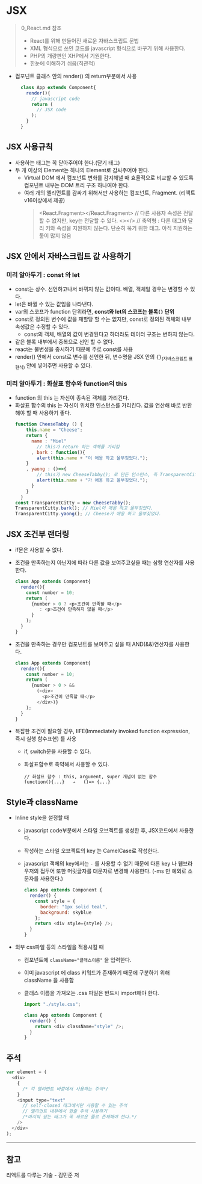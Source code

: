 # JSX

> 0_React.md 참조
>
> - React를 위해 만들어진 새로운 자바스크립트 문법
> - XML 형식으로 쓰인 코드를 javascript 형식으로 바꾸기 위해 사용한다.
> - PHP의 개량판인 XHP에서 기원한다.
> - 한눈에 이해하기 쉬움(직관적)

- 컴포넌트 클래스 안의 render() 의 return부분에서 사용
  ```javascript
    class App extends Component{
      render(){
        // javascript code
        return (
          // JSX code
        );
      }
    }
  ```

## JSX 사용규칙

- 사용하는 태그는 꼭 닫아주어야 한다.(닫기 태그)
- 두 개 이상의 Element는 하나의 Element로 감싸주어야 한다.
  - Virtual DOM 에서 컴포넌트 변화를 감지해낼 때 효율적으로 비교할 수 있도록 컴포넌트 내부는 DOM 트리 구조 하나여야 한다.
  - 여러 개의 엘리먼트를 감싸기 위해서만 사용하는 컴포넌트, Fragment. (리액트 v16이상에서 제공)
    > <React.Fragment></React.Fragment>
    > <Fragment></Fragment> // 다른 사용자 속성은 전달할 수 없지만, key는 전달할 수 있다.
    > <></> // 축약형 : 다른 태그와 달리 키와 속성을 지원하지 않는다. 단순히 묶기 위한 태그. 아직 지원하는 툴이 많지 않음

## JSX 안에서 자바스크립트 값 사용하기

### 미리 알아두기 : const 와 let
  - const는 상수. 선언하고나서 바뀌지 않는 값이다. 배열, 객체일 경우는 변경할 수 있다.
  - let은 바뀔 수 있는 값임을 나타낸다.
  - var의 스코프가 function 단위라면, **const와 let의 스코프는 블록`{}` 단위**
  - const로 정의된 변수에 값을 재할당 할 수는 없지만, const로 정의된 객체의 내부 속성값은 수정할 수 있다.
    - const의 객체, 배열의 값이 변경된다고 하더라도 데이터 구조는 변하지 않는다.
  - 같은 블록 내부에서 중복으로 선언 할 수 없다.
  - react는 불변성을 중시하기 때문에 주로 const를 사용
  - render() 안에서 const로 변수를 선언한 뒤, 변수명을 JSX 안의 `{}`<sub>(자바스크립트 표현식)</sub> 안에 넣어주면 사용할 수 있다.

### 미리 알아두기 : 화살표 함수와 function의 **this**
- function 의 this 는 자신이 종속된 객체를 가리킨다.
- 화살표 함수의 this 는 자신이 위치한 인스턴스를 가리킨다. 값을 연산해 바로 반환해야 할 때 사용하기 좋다.
  ```javascript
  function CheeseTabby () {
      this.name = "Cheese";
      return {
        name : "Miel"
          // this가 return 하는 객체를 가리킴
        , bark : function(){
          alert(this.name + "이 애옹 하고 울부짖었다.");
      }
      , yaong : ()=>{
          // this가 new CheeseTabby(); 로 만든 인스턴스, 즉 TransparentCitty를 가리킨다.
          alert(this.name + "가 애옹 하고 울부짖었다.");
        }
      }
    }
  const TransparentCitty = new CheeseTabby();
  TransparentCitty.bark(); // Miel이 애옹 하고 울부짖었다.
  TransparentCitty.yaong(); // Cheese가 애옹 하고 울부짖었다.
  ```

## JSX 조건부 랜더링

- if문은 사용할 수 없다.
- 조건을 만족하는지 아닌지에 따라 다른 값을 보여주고싶을 때는 삼항 연산자를 사용한다.

  ```javascript
  class App extends Component{
    render(){
      const number = 10;
      return (
        {number > 0 ? <p>조건이 만족할 때</p>
           : <p>조건이 만족하지 않을 때</p>
        }
      );
    }
  }
  ```

- 조건을 만족하는 경우만 컴포넌트를 보여주고 싶을 때 AND(&&)연산자를 사용한다.

  ```javascript
  class App extends Component{
    render(){
      const number = 10;
      return (
        {number > 0 > &&
          (<div>
            <p>조건이 만족할 때</p>
          </div>)}
      );
    }
  }
  ```

- 복잡한 조건이 필요할 경우, IIFE(Immediately invoked function expression, 즉시 실행 함수표현) 를 사용

  - if, switch문을 사용할 수 있다.
  - 화살표함수로 축약해서 사용할 수 있다.

    ```
    // 화살표 함수 : this, argument, super 개념이 없는 함수
    function(){...}   →   ()=> {...}
    ```

## Style과 className

- Inline style을 설정할 때

  - javascript code부분에서 스타일 오브젝트를 생성한 후, JSX코드에서 사용한다.
  - 작성하는 스타일 오브젝트의 key 는 CamelCase로 작성한다.
  - javascript 객체의 key에서는 `-` 를 사용할 수 없기 때문에 다른 key 나 웹브라우저의 접두어 또한 머릿글자를 대문자로 변경해 사용한다. (-ms 만 예외로 소문자를 사용한다.)

    ```javascript
    class App extends Component {
      render() {
        const style = {
          border: "1px solid teal",
          background: skyblue
        };
        return <div style={style} />;
      }
    }
    ```

- 외부 css파일 등의 스타일을 적용시킬 때

  - 컴포넌트에 `className="클래스이름"` 을 입력한다.
  - 이미 javascript 에 class 키워드가 존재하기 때문에 구분하기 위해 className 을 사용함
  - 클래스 이름을 가져오는 .css 파일은 반드시 import해야 한다.

    ```javascript
    import "./style.css";

    class App extends Component {
      render() {
        return <div className="style" />;
      }
    }
    ```

## 주석

```javascript
var element = (
  <div>
    {
      /* 각 엘리먼트 바깥에서 사용하는 주석*/
    }
    <input type="text"
      // self-closed 태그에서만 사용할 수 있는 주석
      // 엘리먼트 내부에서 한줄 주석 사용하기
      /*마지막 닫는 태그가 꼭 새로운 줄로 존재해야 한다.*/
    />
  </div>
);
```
---
## 참고
리액트를 다루는 기술 - 김민준 저